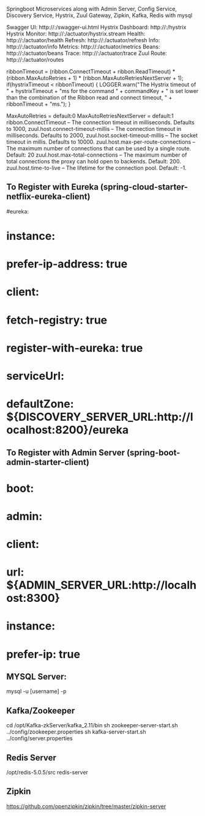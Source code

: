 Springboot Microservices along with Admin Server, Config Service, Discovery Service, Hystrix, Zuul Gateway, Zipkin, Kafka, Redis with mysql

Swagger UI: 		http://<host>:<port>/swagger-ui.html
Hystrix Dashboard:	http://<host>:<port>/hystrix
Hystrix Monitor:	http://<host>:<port>/actuator/hystrix.stream
Health:				http://<host>:<port>/actuator/health
Refresh:			http://<host>:<port>/actuator/refresh
Info:				http://<host>:<port>/actuator/info
Metrics:			http://<host>:<port>/actuator/metrics
Beans:				http://<host>:<port>/actuator/beans
Trace:				http://<host>:<port>/actuator/trace
Zuul Route:			http://<host>:<port>/actuator/routes

ribbonTimeout = (ribbon.ConnectTimeout + ribbon.ReadTimeout) * (ribbon.MaxAutoRetries + 1) * (ribbon.MaxAutoRetriesNextServer + 1);
if(hystrixTimeout < ribbonTimeout) {
    LOGGER.warn("The Hystrix timeout of " + hystrixTimeout + "ms for the command " + commandKey +
        " is set lower than the combination of the Ribbon read and connect timeout, " + ribbonTimeout + "ms.");
}

MaxAutoRetries = default:0
MaxAutoRetriesNextServer = default:1
ribbon.ConnectTimeout – The connection timeout in milliseconds. Defaults to 1000,
zuul.host.connect-timeout-millis – The connection timeout in milliseconds. Defaults to 2000,
zuul.host.socket-timeout-millis – The socket timeout in millis. Defaults to 10000.
zuul.host.max-per-route-connections – The maximum number of connections that can be used by a single route. Default: 20
zuul.host.max-total-connections – The maximum number of total connections the proxy can hold open to backends. Default: 200.
zuul.host.time-to-live – The lifetime for the connection pool. Default: -1.



To Register with Eureka (spring-cloud-starter-netflix-eureka-client)
--------------------------------------------------------------------
#eureka:
#  instance:
#    prefer-ip-address: true
#  client:
#    fetch-registry: true
#    register-with-eureka: true
#    serviceUrl: 
#      defaultZone: ${DISCOVERY_SERVER_URL:http://localhost:8200}/eureka

To Register with Admin Server (spring-boot-admin-starter-client)
----------------------------------------------------------------
#  boot:
#    admin:
#      client:
#        url: ${ADMIN_SERVER_URL:http://localhost:8300}
#        instance:
#          prefer-ip: true


MYSQL Server:
-----------
mysql -u [username] -p

Kafka/Zookeeper
---------------
cd /opt/Kafka-zkServer/kafka_2.11/bin
sh zookeeper-server-start.sh ../config/zookeeper.properties
sh kafka-server-start.sh ../config/server.properties

Redis Server
-------------
/opt/redis-5.0.5/src
redis-server


Zipkin
---------
https://github.com/openzipkin/zipkin/tree/master/zipkin-server
